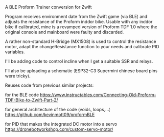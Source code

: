  A BLE Proform Trainer conversion  for Zwift

   Program receives environment date from the Zwift game (via BLE) and adjusts the resistance of 
   the Proform inddor bike.
   Usable with any inddor bike if calibrated, mine is a revamped version of Proform TDF 1.0 where the original console and mainboard were faulty and discarded.
   
   A rather non-standard H-Bridge (MX1508) is used to control the resistance motor, adapt the changeResistance function to your needs and calibrate PID variables.

   I'll be adding code to control incline when I get a suitable SSR and relays.

   I'll also be uploading a schematic (ESP32-C3 Supermini chinese board pins were tricky).

   Reuses code from previous similar projects: 

   for the BLE code https://www.instructables.com/Connecting-Old-Proform-TDF-Bike-to-Zwift-Part-2/
   
   for general architecture of the code (voids, loops,...) https://github.com/kevinmott09/proformBLE

   for PID that makes the integrated DC motor into a servo https://dronebotworkshop.com/custom-servo-motor/

